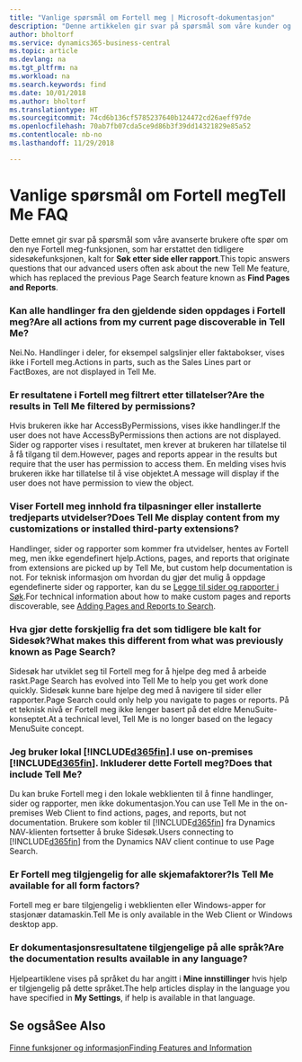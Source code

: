 ```yaml
---
title: "Vanlige spørsmål om Fortell meg | Microsoft-dokumentasjon"
description: "Denne artikkelen gir svar på spørsmål som våre kunder og partnere ofte stiller om Fortell meg."
author: bholtorf
ms.service: dynamics365-business-central
ms.topic: article
ms.devlang: na
ms.tgt_pltfrm: na
ms.workload: na
ms.search.keywords: find
ms.date: 10/01/2018
ms.author: bholtorf
ms.translationtype: HT
ms.sourcegitcommit: 74cd6b136cf5785237640b124472cd26aeff97de
ms.openlocfilehash: 70ab7fb07cda5ce9d86b3f39dd14321829e85a52
ms.contentlocale: nb-no
ms.lasthandoff: 11/29/2018

---
```

# <a name="tell-me-faq"></a><span data-ttu-id="0fe19-103">Vanlige spørsmål om Fortell meg</span><span class="sxs-lookup"><span data-stu-id="0fe19-103">Tell Me FAQ</span></span>
<span data-ttu-id="0fe19-104">Dette emnet gir svar på spørsmål som våre avanserte brukere ofte spør om den nye Fortell meg-funksjonen, som har erstattet den tidligere sidesøkefunksjonen, kalt for **Søk etter side eller rapport**.</span><span class="sxs-lookup"><span data-stu-id="0fe19-104">This topic answers questions that our advanced users often ask about the new Tell Me feature, which has replaced the previous Page Search feature known as **Find Pages and Reports**.</span></span>

### <a name="are-all-actions-from-my-current-page-discoverable-in-tell-me"></a><span data-ttu-id="0fe19-105">Kan alle handlinger fra den gjeldende siden oppdages i Fortell meg?</span><span class="sxs-lookup"><span data-stu-id="0fe19-105">Are all actions from my current page discoverable in Tell Me?</span></span>
<span data-ttu-id="0fe19-106">Nei.</span><span class="sxs-lookup"><span data-stu-id="0fe19-106">No.</span></span> <span data-ttu-id="0fe19-107">Handlinger i deler, for eksempel salgslinjer eller faktabokser, vises ikke i Fortell meg.</span><span class="sxs-lookup"><span data-stu-id="0fe19-107">Actions in parts, such as the Sales Lines part or FactBoxes, are not displayed in Tell Me.</span></span>

### <a name="are-the-results-in-tell-me-filtered-by-permissions"></a><span data-ttu-id="0fe19-108">Er resultatene i Fortell meg filtrert etter tillatelser?</span><span class="sxs-lookup"><span data-stu-id="0fe19-108">Are the results in Tell Me filtered by permissions?</span></span>
<span data-ttu-id="0fe19-109">Hvis brukeren ikke har AccessByPermissions, vises ikke handlinger.</span><span class="sxs-lookup"><span data-stu-id="0fe19-109">If the user does not have AccessByPermissions then actions are not displayed.</span></span> <span data-ttu-id="0fe19-110">Sider og rapporter vises i resultatet, men krever at brukeren har tillatelse til å få tilgang til dem.</span><span class="sxs-lookup"><span data-stu-id="0fe19-110">However, pages and reports appear in the results but require that the user has permission to access them.</span></span> <span data-ttu-id="0fe19-111">En melding vises hvis brukeren ikke har tillatelse til å vise objektet.</span><span class="sxs-lookup"><span data-stu-id="0fe19-111">A message will display if the user does not have permission to view the object.</span></span>

### <a name="does-tell-me-display-content-from-my-customizations-or-installed-third-party-extensions"></a><span data-ttu-id="0fe19-112">Viser Fortell meg innhold fra tilpasninger eller installerte tredjeparts utvidelser?</span><span class="sxs-lookup"><span data-stu-id="0fe19-112">Does Tell Me display content from my customizations or installed third-party extensions?</span></span>
<span data-ttu-id="0fe19-113">Handlinger, sider og rapporter som kommer fra utvidelser, hentes av Fortell meg, men ikke egendefinert hjelp.</span><span class="sxs-lookup"><span data-stu-id="0fe19-113">Actions, pages, and reports that originate from extensions are picked up by Tell Me, but custom help documentation is not.</span></span> <span data-ttu-id="0fe19-114">For teknisk informasjon om hvordan du gjør det mulig å oppdage egendefinerte sider og rapporter, kan du se [Legge til sider og rapporter i Søk](/dynamics365/business-central/dev-itpro/developer/devenv-al-menusuite-functionality).</span><span class="sxs-lookup"><span data-stu-id="0fe19-114">For technical information about how to make custom pages and reports discoverable, see [Adding Pages and Reports to Search](/dynamics365/business-central/dev-itpro/developer/devenv-al-menusuite-functionality).</span></span>

### <a name="what-makes-this-different-from-what-was-previously-known-as-page-search"></a><span data-ttu-id="0fe19-115">Hva gjør dette forskjellig fra det som tidligere ble kalt for Sidesøk?</span><span class="sxs-lookup"><span data-stu-id="0fe19-115">What makes this different from what was previously known as Page Search?</span></span>
<span data-ttu-id="0fe19-116">Sidesøk har utviklet seg til Fortell meg for å hjelpe deg med å arbeide raskt.</span><span class="sxs-lookup"><span data-stu-id="0fe19-116">Page Search has evolved into Tell Me to help you get work done quickly.</span></span> <span data-ttu-id="0fe19-117">Sidesøk kunne bare hjelpe deg med å navigere til sider eller rapporter.</span><span class="sxs-lookup"><span data-stu-id="0fe19-117">Page Search could only help you navigate to pages or reports.</span></span> <span data-ttu-id="0fe19-118">På et teknisk nivå er Fortell meg ikke lenger basert på det eldre MenuSuite-konseptet.</span><span class="sxs-lookup"><span data-stu-id="0fe19-118">At a technical level, Tell Me is no longer based on the legacy MenuSuite concept.</span></span>

### <a name="i-use-on-premises-included365finincludesd365finmdmd-does-that-include-tell-me"></a><span data-ttu-id="0fe19-119">Jeg bruker lokal [!INCLUDE[d365fin](includes/d365fin_md.md)].</span><span class="sxs-lookup"><span data-stu-id="0fe19-119">I use on-premises [!INCLUDE[d365fin](includes/d365fin_md.md)].</span></span> <span data-ttu-id="0fe19-120">Inkluderer dette Fortell meg?</span><span class="sxs-lookup"><span data-stu-id="0fe19-120">Does that include Tell Me?</span></span>
<span data-ttu-id="0fe19-121">Du kan bruke Fortell meg i den lokale webklienten til å finne handlinger, sider og rapporter, men ikke dokumentasjon.</span><span class="sxs-lookup"><span data-stu-id="0fe19-121">You can use Tell Me in the on-premises Web Client to find actions, pages, and reports, but not documentation.</span></span> <span data-ttu-id="0fe19-122">Brukere som kobler til [!INCLUDE[d365fin](includes/d365fin_md.md)] fra Dynamics NAV-klienten fortsetter å bruke Sidesøk.</span><span class="sxs-lookup"><span data-stu-id="0fe19-122">Users connecting to [!INCLUDE[d365fin](includes/d365fin_md.md)] from the Dynamics NAV client continue to use Page Search.</span></span>

### <a name="is-tell-me-available-for-all-form-factors"></a><span data-ttu-id="0fe19-123">Er Fortell meg tilgjengelig for alle skjemafaktorer?</span><span class="sxs-lookup"><span data-stu-id="0fe19-123">Is Tell Me available for all form factors?</span></span>
<span data-ttu-id="0fe19-124">Fortell meg er bare tilgjengelig i webklienten eller Windows-apper for stasjonær datamaskin.</span><span class="sxs-lookup"><span data-stu-id="0fe19-124">Tell Me is only available in the Web Client or Windows desktop app.</span></span>

### <a name="are-the-documentation-results-available-in-any-language"></a><span data-ttu-id="0fe19-125">Er dokumentasjonsresultatene tilgjengelige på alle språk?</span><span class="sxs-lookup"><span data-stu-id="0fe19-125">Are the documentation results available in any language?</span></span>
<span data-ttu-id="0fe19-126">Hjelpeartiklene vises på språket du har angitt i **Mine innstillinger** hvis hjelp er tilgjengelig på dette språket.</span><span class="sxs-lookup"><span data-stu-id="0fe19-126">The help articles display in the language you have specified in **My Settings**, if help is available in that language.</span></span>

## <a name="see-also"></a><span data-ttu-id="0fe19-127">Se også</span><span class="sxs-lookup"><span data-stu-id="0fe19-127">See Also</span></span>  
[<span data-ttu-id="0fe19-128">Finne funksjoner og informasjon</span><span class="sxs-lookup"><span data-stu-id="0fe19-128">Finding Features and Information</span></span>](ui-search.md)

